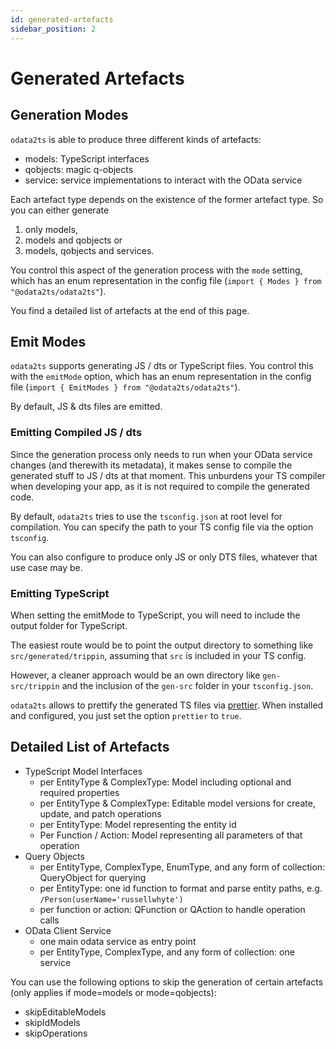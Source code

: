 ```yaml
---
id: generated-artefacts
sidebar_position: 2
---
```


# Generated Artefacts

## Generation Modes

`odata2ts` is able to produce three different kinds of artefacts:

- models: TypeScript interfaces
- qobjects: magic q-objects
- service: service implementations to interact with the OData service

Each artefact type depends on the existence of the former artefact type.
So you can either generate

1. only models,
2. models and qobjects or
3. models, qobjects and services.

You control this aspect of the generation process with the `mode` setting,
which has an enum representation in the config file (`import { Modes } from "@odata2ts/odata2ts"`).

You find a detailed list of artefacts at the end of this page.

## Emit Modes

`odata2ts` supports generating JS / dts or TypeScript files. You control this with the `emitMode` option,
which has an enum representation in the config file (`import { EmitModes } from "@odata2ts/odata2ts"`).

By default, JS & dts files are emitted.

### Emitting Compiled JS / dts

Since the generation process only needs to run when your OData service changes (and therewith
its metadata), it makes sense to compile the generated stuff to JS / dts at that moment.
This unburdens your TS compiler when developing your app, as it is not required to compile
the generated code.

By default, `odata2ts` tries to use the `tsconfig.json` at root level for compilation.
You can specify the path to your TS config file via the option `tsconfig`.

You can also configure to produce only JS or only DTS files, whatever that use case may be.

### Emitting TypeScript

When setting the emitMode to TypeScript, you will need to include the output folder for TypeScript.

The easiest route would be to point the output directory to something like `src/generated/trippin`,
assuming that `src` is included in your TS config.

However, a cleaner approach would be an own directory like `gen-src/trippin` and the inclusion
of the `gen-src` folder in your `tsconfig.json`.

`odata2ts` allows to prettify the generated TS files via [prettier](https://prettier.io/).
When installed and configured, you just set the option `prettier` to `true`.

## Detailed List of Artefacts

- TypeScript Model Interfaces
  - per EntityType & ComplexType: Model including optional and required properties
  - per EntityType & ComplexType: Editable model versions for create, update, and patch operations
  - per EntityType: Model representing the entity id
  - Per Function / Action: Model representing all parameters of that operation
- Query Objects
  - per EntityType, ComplexType, EnumType, and any form of collection: QueryObject for querying
  - per EntityType: one id function to format and parse entity paths, e.g. `/Person(userName='russellwhyte')`
  - per function or action: QFunction or QAction to handle operation calls
- OData Client Service
  - one main odata service as entry point
  - per EntityType, ComplexType, and any form of collection: one service

You can use the following options to skip the generation of certain artefacts
(only applies if mode=models or mode=qobjects):

- skipEditableModels
- skipIdModels
- skipOperations
